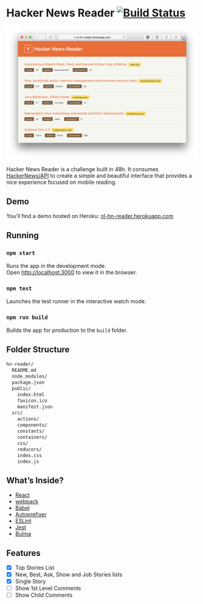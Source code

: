 # Hacker News Reader [![Build Status](https://travis-ci.org/PedroFelipe/hn-reader.svg?branch=master)](https://travis-ci.org/PedroFelipe/hn-reader)

![Hacker News Reader](screenshot.png)

Hacker News Reader is a challenge built in 48h. It consumes [HackerNews/API](https://github.com/HackerNews/API) to create a simple and beautiful interface that provides a nice experience focused on mobile reading.

## Demo
You'll find a demo hosted on Heroku: [nl-hn-reader.herokuapp.com](https://nl-hn-reader.herokuapp.com)

## Running
### `npm start`

Runs the app in the development mode.<br>
Open [http://localhost:3000](http://localhost:3000) to view it in the browser.

### `npm test`

Launches the test runner in the interactive watch mode.

### `npm run build`

Builds the app for production to the `build` folder.

## Folder Structure

```
hn-reader/
  README.md
  node_modules/
  package.json
  public/
    index.html
    favicon.ico
    manifest.json
  src/
    actions/
    components/
    constants/
    containers/
    css/
    reducers/
    index.css
    index.js
```

## What’s Inside?

* [React](https://facebook.github.io/react)
* [webpack](https://webpack.js.org)
* [Babel](http://babeljs.io)
* [Autoprefixer](https://github.com/postcss/autoprefixer)
* [ESLint](http://eslint.org)
* [Jest](http://facebook.github.io/jest)
* [Bulma](http://bulma.io)

## Features
- [x] Top Stories List
- [x] New, Best, Ask, Show and Job Stories lists
- [x] Single Story
- [ ] Show 1st Level Comments
- [ ] Show Child Comments
